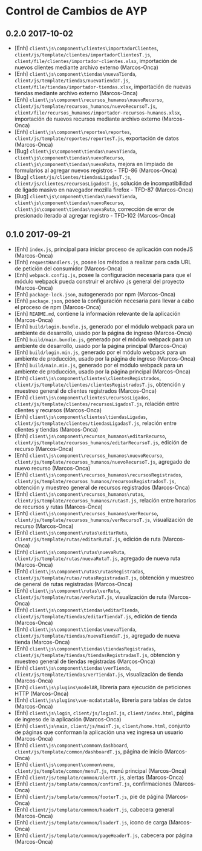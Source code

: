 Control de Cambios de AYP
================================================================================
0.2.0 2017-10-02
--------------------------------------------------------------------------------
- [Enh] `client\js\component\clientes\importadorClientes`,
`client/js/template/clientes/importadorClientesT.js`,
`client/file/clientes/importador-clientes.xlsx`, importación de nuevos
clientes mediante archivo externo (Marcos-Onca)
- [Enh] `client\js\component\tiendas\nuevaTienda`,
`client/js/template/tiendas/nuevaTiendaT.js`,
`client/file/tiendas/importador-tiendas.xlsx`, importación de nuevas tiendas
mediante archivo externo (Marcos-Onca)
- [Enh] `client\js\component\recursos_humanos\nuevoRecurso`,
`client/js/template/recursos_humanos/nuevoRecursoT.js`,
`client/file/recursos_humanos/importador-recursos-humanos.xlsx`, importación de
nuevos recursos mediante archivo externo (Marcos-Onca)
- [Enh] `client\js\component\reportes\reportes`,
`client/js/template/reportes/reportesT.js`, exportación de datos (Marcos-Onca)
- [Bug] `client\js\component\tiendas\nuevaTienda`,
`client\js\component\tiendas\nuevoRecurso`,
`client\js\component\tiendas\nuevaRuta`, mejora en limpiado de formularios al
agregar nuevos registros - TFD-86 (Marcos-Onca)
- [Bug] `client/js/clientes/tiendasLigadasT.js`,
`client/js/clientes/recursosLigadosT.js`, solución de incompatibilidad de ligado
masivo en navegador mozilla firefox - TFD-87 (Marcos-Onca)
- [Bug] `client\js\component\tiendas\nuevaTienda`,
`client\js\component\tiendas\nuevoRecurso`,
`client\js\component\tiendas\nuevaRuta`, corrección de error de presionado
iterado al agregar registro - TFD-102 (Marcos-Onca)

0.1.0 2017-09-21
--------------------------------------------------------------------------------
- [Enh] `index.js`, principal para iniciar proceso de aplicación con nodeJS
(Marcos-Onca)
- [Enh] `requestHandlers.js`, posee los métodos a realizar para cada URL de
petición del consumidor (Marcos-Onca)
- [Enh] `webpack.config.js`, posee la configuración necesaria para que el módulo
webpack pueda construir el archivo .js general del proyecto (Marcos-Onca)
- [Enh] `package-lock.json`, autogenerado por npm (Marcos-Onca)
- [Enh] `package.json`, posee la configuración necesaria para llevar a cabo el
proceso de npm (Marcos-Onca)
- [Enh] `README.md`, contiene la información relevante de la aplicación
(Marcos-Onca)
- [Enh] `build/login.bundle.js`, generado por el módulo webpack para un ambiente
de desarrollo, usado por la página de ingreso (Marcos-Onca)
- [Enh] `build/main.bundle.js`, generado por el módulo webpack para un ambiente
de desarrollo, usado por la página principal (Marcos-Onca)
- [Enh] `build/login.min.js`, generado por el módulo webpack para un ambiente de
producción, usado por la página de ingreso (Marcos-Onca)
- [Enh] `build/main.min.js`, generado por el módulo webpack para un ambiente de
producción, usado por la página principal (Marcos-Onca)
- [Enh] `client\js\component\clientes\clientesRegistrados`,
`client/js/template/clientes/clientesRegistradosT.js`, obtención y muestreo
general de clientes registrados (Marcos-Onca)
- [Enh] `client\js\component\clientes\recursosLigados`,
`client/js/template/clientes/recursosLigadosT.js`, relación entre clientes y
recursos (Marcos-Onca)
- [Enh] `client\js\component\clientes\tiendasLigadas`,
`client/js/template/clientes/tiendasLigadasT.js`, relación entre clientes y
tiendas (Marcos-Onca)
- [Enh] `client\js\component\recursos_humanos\editarRecurso`,
`client/js/template/recursos_humanos/editarRecursoT.js`, edición de recurso
(Marcos-Onca)
- [Enh] `client\js\component\recursos_humanos\nuevoRecurso`,
`client/js/template/recursos_humanos/nuevoRecursoT.js`, agregado de nuevo recurso
 (Marcos-Onca)
- [Enh] `client\js\component\recursos_humanos\recursosRegistrados`,
`client/js/template/recursos_humanos/recursosRegistradosT.js`, obtención y
muestreo general de recursos registrados (Marcos-Onca)
- [Enh] `client\js\component\recursos_humanos\rutas`,
`client/js/template/recursos_humanos/rutasT.js`, relación entre horarios de
recursos y rutas (Marcos-Onca)
- [Enh] `client\js\component\recursos_humanos\verRecurso`,
`client/js/template/recursos_humanos/verRecursoT.js`, visualización de recurso
(Marcos-Onca)
- [Enh] `client\js\component\rutas\editarRuta`,
`client/js/template/rutas/editarRutaT.js`, edición de ruta (Marcos-Onca)
- [Enh] `client\js\component\rutas\nuevaRuta`,
`client/js/template/rutas/nuevaRutaT.js`, agregado de nueva ruta (Marcos-Onca)
- [Enh] `client\js\component\rutas\rutasRegistradas`,
`client/js/template/rutas/rutasRegistradasT.js`, obtención y muestreo de
general de rutas registradas (Marcos-Onca)
- [Enh] `client\js\component\rutas\verRuta`,
`client/js/template/rutas/verRutaT.js`, visualización de ruta (Marcos-Onca)
- [Enh] `client\js\component\tiendas\editarTienda`,
`client/js/template/tiendas/editarTiendaT.js`, edición de tienda (Marcos-Onca)
- [Enh] `client\js\component\tiendas\nuevaTienda`,
`client/js/template/tiendas/nuevaTiendaT.js`, agregado de nueva tienda
(Marcos-Onca)
- [Enh] `client\js\component\tiendas\tiendasRegistradas`,
`client/js/template/tiendas/tiendasRegistradasT.js`, obtención y muestreo general
de tiendas registradas (Marcos-Onca)
- [Enh] `client\js\component\tiendas\verTienda`,
`client/js/template/tiendas/verTiendaT.js`, visualización de tienda (Marcos-Onca)
- [Enh] `client\js\plugins\modelAR`, librería para ejecución de peticiones HTTP
(Marcos-Onca)
- [Enh] `client\js\plugins\vue-mcdatatable`, librería para tablas de datos
(Marcos-Onca)
- [Enh] `client\js\login`, `client/js/loginT.js`, `client/index.html`, página
de ingreso de la aplicación (Marcos-Onca)
- [Enh] `client\js\main`, `client/js/mainT.js`, `client/home.html`, conjunto de
páginas que conforman la aplicación una vez ingresa un usuario (Marcos-Onca)
- [Enh] `client\js\component\common\dashboard`,
`client/js/template/common/dashboardT.js`, página de inicio (Marcos-Onca)
- [Enh] `client\js\component\common\menu`, `client/js/template/common/menuT.js`,
menú principal (Marcos-Onca)
- [Enh] `client/js/template/common/alertT.js`, alertas (Marcos-Onca)
- [Enh] `client/js/template/common/confirmT.js`, confirmaciones (Marcos-Onca)
- [Enh] `client/js/template/common/footerT.js`, pie de página (Marcos-Onca)
- [Enh] `client/js/template/common/headerT.js`, cabecera general (Marcos-Onca)
- [Enh] `client/js/template/common/loaderT.js`, ícono de carga (Marcos-Onca)
- [Enh] `client/js/template/common/pageHeaderT.js`, cabecera por página
(Marcos-Onca)